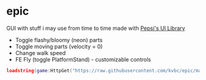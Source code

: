 # epic
GUI with stuff i may use from time to time made with [Pepsi's UI Library](https://v3rmillion.net/showthread.php?tid=1139856)
- Toggle flashy/bloomy (neon) parts
- Toggle moving parts (velocity = 0)
- Change walk speed
- FE Fly (toggle PlatformStand) - customizable controls

```lua
loadstring(game:HttpGet("https://raw.githubusercontent.com/kvbc/epic/main/epic.lua", true))()
```
